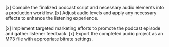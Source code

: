 [x] Compile the finalized podcast script and necessary audio elements into a production workflow.
[x] Adjust audio levels and apply any necessary effects to enhance the listening experience.


[x] Implement targeted marketing efforts to promote the podcast episode and gather listener feedback.
[x] Export the completed audio project as an MP3 file with appropriate bitrate settings.